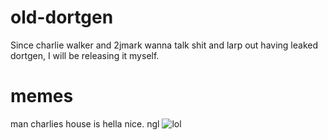 # old-dortgen
Since charlie walker and 2jmark wanna talk shit and larp out having leaked dortgen, I will be releasing it myself.
# memes
man charlies house is hella nice. ngl
![lol](https://cdn.discordapp.com/attachments/1025522176473960489/1033505181356269568/unknown.png)
